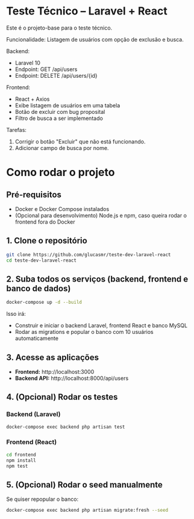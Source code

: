 # Teste Técnico – Laravel + React

Este é o projeto-base para o teste técnico.

Funcionalidade: Listagem de usuários com opção de exclusão e busca.

Backend:
- Laravel 10
- Endpoint: GET /api/users
- Endpoint: DELETE /api/users/{id}

Frontend:
- React + Axios
- Exibe listagem de usuários em uma tabela
- Botão de excluir com bug proposital
- Filtro de busca a ser implementado

Tarefas:
1. Corrigir o botão "Excluir" que não está funcionando.
2. Adicionar campo de busca por nome.

# Como rodar o projeto

## Pré-requisitos
- Docker e Docker Compose instalados
- (Opcional para desenvolvimento) Node.js e npm, caso queira rodar o frontend fora do Docker

## 1. Clone o repositório
```bash
git clone https://github.com/glucasmr/teste-dev-laravel-react
cd teste-dev-laravel-react
```

## 2. Suba todos os serviços (backend, frontend e banco de dados)
```bash
docker-compose up -d --build
```
Isso irá:
- Construir e iniciar o backend Laravel, frontend React e banco MySQL
- Rodar as migrations e popular o banco com 10 usuários automaticamente

## 3. Acesse as aplicações
- **Frontend:** http://localhost:3000
- **Backend API:** http://localhost:8000/api/users

## 4. (Opcional) Rodar os testes
### Backend (Laravel)
```bash
docker-compose exec backend php artisan test
```
### Frontend (React)
```bash
cd frontend
npm install
npm test
```

## 5. (Opcional) Rodar o seed manualmente
Se quiser repopular o banco:
```bash
docker-compose exec backend php artisan migrate:fresh --seed
```
